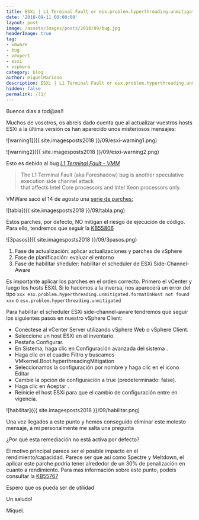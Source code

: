 ```yaml
---
title: ESXi | L1 Terminal Fault or esx.problem.hyperthreading.unmitigated
date: '2018-09-11 00:00:00'
layout: post
image: /assets/images/posts/2018/09/bug.jpg
headerImage: true
tag:
- vmware
- bug
- vexpert
- esxi
- vsphere
category: blog
author: miquelMariano
description: ESXi | L1 Terminal Fault or esx.problem.hyperthreading.unmitigated
hidden: false
permalink: /l1/
---
```


Buenos dias a tod@as!!

Muchos de vosotros, os abreis dado cuenta que al actualizar vuestros hosts ESXi a la última versión os han aparecido unos misteriosos mensajes:

![warning1]({{ site.imagesposts2018 }}/09/esxi-warning1.png)

![warning2]({{ site.imagesposts2018 }}/09/esxi-warning2.png)

Esto es debido al bug *[L1 Terminal Fault - VMM](https://kb.vmware.com/s/article/55806?src=af_5acfd7716582e&cid=70134000001YR6X)*

> The L1 Terminal Fault (aka Foreshadow) bug is another speculative execution side channel attack  
> that affects Intel Core processors and Intel Xeon processors only.

VMWare sacó el 14 de agosto una [serie de parches:](https://www.vmware.com/security/advisories/VMSA-2018-0020.html?src=af_5acfd7716582e&cid=70134000001YR6X) 

![tabla]({{ site.imagesposts2018 }}/09/tabla.png)

Estos parches, por defecto, NO mitigan el riesgo de ejecución de código. Para ello, tendremos que seguir la [KB55806](https://kb.vmware.com/s/article/55806)

![3pasos]({{ site.imagesposts2018 }}/09/3pasos.png)

1. Fase de actualización: aplicar actualizaciones y parches de vSphere
2. Fase de planificación: evaluar el entorno
3. Fase de habilitar sheduler: habilitar el scheduler de  ESXi Side-Channel-Aware

Es importante aplicar los parches en el orden correcto. Primero el vCenter y luego los hosts ESXI. Si lo hacemos a la inversa, nos aparecerá un error del tipo
`xxx esx.problem.hyperthreading.unmitigated.formatOnHost not found xxx` 
o
`esx.problem.hyperthreading.unmitigated`

Para habilitar el scheduler ESXi side-channel-aware tendremos que seguir los siguientes pasos en nuestro vSphere Client:

- Conéctese al vCenter Server utilizando vSphere Web o vSphere Client.
- Seleccione un host ESXi en el inventario.
- Pestaña Configurar.
- En Sistema, haga clic en  Configuración avanzada del sistema .
- Haga clic en el cuadro Filtro y buscamos VMkernel.Boot.hyperthreadingMitigation
- Seleccionamos la configuración por nombre y haga clic en el   icono Editar
- Cambie la opción de configuración a true (predeterminado: false).
- Haga clic en  Aceptar .
- Reinicie el host ESXi para que el cambio de configuración entre en vigencia.

![habilitar]({{ site.imagesposts2018 }}/09/habilitar.png)

Una vez llegados a este punto y hemos conseguido eliminar este molesto mensaje, a mi personalmente me salta una pregunta

¿Por qué esta remediación no está activa por defecto? 

El motivo principal parece ser el posible impacto en el rendimiento/capacidad. Parece ser que así como Spectre y Meltdown, el aplicar este parche podria tener alrededor de un 30% de penalización en cuanto a rendimiento. Para mas información sobre este punto, podeis consultar la [KB55767](https://kb.vmware.com/s/article/55767?src=af_5acfd7716582e&cid=70134000001YR6X)

Espero que os pueda ser de utilidad

Un saludo!

Miquel.


